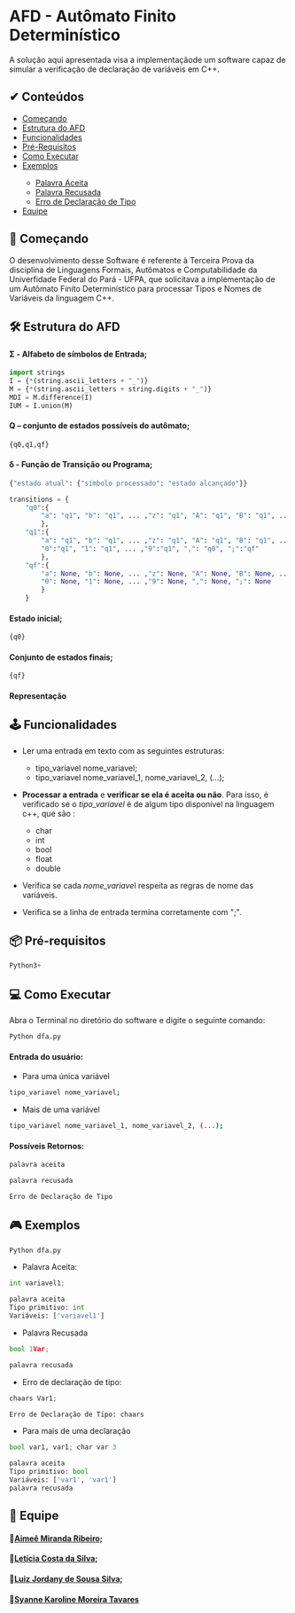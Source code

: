 
# AFD - Autômato Finito Determinístico 

A solução aqui apresentada visa a implementaçãode um software capaz de simular a verificação de declaração de variáveis em C++.

<h2>&#x2714 Conteúdos</h2>
<ul type="pointer">
  <li><a href="#Começando">Começando</a></li>
  <li><a href="#Estrutura do AFD">Estrutura do AFD</a></li>
   <li><a href="#Funcionalidades">Funcionalidades</a></li>
  <li><a href="#Pré-Requisitos">Pré-Requisitos</a></li>
  <li><a href="#Como Executar">Como Executar</a></li>
  <li><a href="#Exemplos">Exemplos</a></li>
  <ul>
    <li><a href="#Palavra Aceita">Palavra Aceita</a></li>
    <li><a href="#Palavra Recusada">Palavra Recusada</a></li>
    <li><a href="#Erro de Declaração de Tipo">Erro de Declaração de Tipo</a></li>
  </ul>
  <li><a href="#Equipe">Equipe</a></li>
 
  
</ul>

## 🚀 Começando

O desenvolvimento desse Software é referente à Terceira Prova da disciplina de Linguagens Formais, Autômatos e Computabilidade da Univerfidade Federal do Pará - UFPA, que solicitava a implementação de um Autômato Finito Determinístico para processar Tipos e Nomes de Variáveis da linguagem C++.

## 🛠️ Estrutura do AFD

#### Σ - Alfabeto de símbolos de Entrada;
~~~Python
import strings
I = {*(string.ascii_letters + "_")}
M = {*(string.ascii_letters + string.digits + "_")}
MDI = M.difference(I)
IUM = I.union(M)
~~~
#### Q – conjunto de estados possíveis do autômato;
~~~Python
{q0,q1,qf}
~~~
#### δ - Função de Transição ou Programa;
~~~Python
{"estado atual": {"símbolo processado": "estado alcançado"}}

transitions = {
    "q0":{
        "a": "q1", "b": "q1", ... ,"z": "q1", "A": "q1", "B": "q1", ... ,"Z": "q1", "_": "q1"
        },
    "q1":{
        "a": "q1", "b": "q1", ... ,"z": "q1", "A": "q1", "B": "q1", ... ,"Z": "q1", "_": "q1", 
        "0":"q1", "1": "q1", ... ,"9":"q1", ",": "q0", ";":"qf"
        },
    "qf":{
        "a": None, "b": None, ... ,"z": None, "A": None, "B": None, ... ,"Z": None, "_": None,
        "0": None, "1": None, ... ,"9": None, ",": None, ";": None
        }
    }
~~~
#### Estado inicial;
~~~Python
{q0}
~~~
#### Conjunto de estados finais;
~~~Python
{qf}
~~~

#### Representação 


## 🕹️ Funcionalidades

* Ler uma entrada em texto com as seguintes estruturas:
    
    - tipo_variavel nome_variavel;
    - tipo_variavel nome_variavel_1, nome_variavel_2, (...);

* **Processar a entrada** e **verificar se ela é aceita ou não**. Para isso, é verificado se o *tipo_variavel* é de algum tipo disponível na linguagem c++, que são : 
    - char
    - int
    - bool
    - float
    - double 
    
* Verifica se cada *nome_variave*l respeita as regras de nome das variáveis. 
    
* Verifica se a linha de entrada termina corretamente com ";".
    
## 📦 Pré-requisitos
~~~~Python
Python3+ 
~~~~

## 💻 Como Executar
Abra o Terminal no diretório do software e digite o seguinte comando: 
~~~Python
Python dfa.py
~~~
#### Entrada do usuário:
* Para uma única variável
~~~bash
tipo_variavel nome_variavel;
~~~
* Mais de uma variável
~~~bash
tipo_variavel nome_variavel_1, nome_variavel_2, (...);
~~~
#### Possíveis Retornos: 
~~~bash
palavra aceita
~~~
~~~bash
palavra recusada
~~~
~~~bash
Erro de Declaração de Tipo
~~~

## 🎮 Exemplos

~~~Python
Python dfa.py
~~~
* Palavra Aceita: 
~~~Python
int variavel1;
~~~
~~~Python
palavra aceita
Tipo primitivo: int
Variáveis: ['variavel1']
~~~

* Palavra Recusada
~~~Python
bool 1Var;
~~~

~~~Python
palavra recusada
~~~
* Erro de declaração de tipo:
~~~Python
chaars Var1;
~~~
~~~Python
Erro de Declaração de Tipo: chaars
~~~

* Para mais de uma declaração

~~~Python
bool var1, var1; char var 3
~~~
~~~Python
palavra aceita
Tipo primitivo: bool
Variáveis: ['var1', 'var1']
palavra recusada
~~~
## 👥 Equipe

#### 👤[Aimeê Miranda Ribeiro;](https://github.com/Eemiaa)
 
#### 👤[Letícia Costa da Silva;](https://github.com/leticiacostt)
#### 👤[Luiz Jordany de Sousa Silva;](https://github.com/oJordany)
#### 👤[Syanne Karoline Moreira Tavares](https://github.com/syannekaroline)